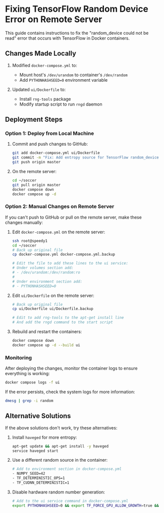 # Fixing TensorFlow Random Device Error on Remote Server

This guide contains instructions to fix the "random_device could not be read" error that occurs with TensorFlow in Docker containers.

## Changes Made Locally

1. Modified `docker-compose.yml` to:
   - Mount host's `/dev/urandom` to container's `/dev/random`
   - Add `PYTHONHASHSEED=0` environment variable

2. Updated `ui/Dockerfile` to:
   - Install `rng-tools` package
   - Modify startup script to run `rngd` daemon

## Deployment Steps

### Option 1: Deploy from Local Machine

1. Commit and push changes to GitHub:
   ```bash
   git add docker-compose.yml ui/Dockerfile
   git commit -m "Fix: Add entropy source for TensorFlow random_device error"
   git push origin master
   ```

2. On the remote server:
   ```bash
   cd ~/soccer
   git pull origin master
   docker compose down
   docker compose up -d
   ```

### Option 2: Manual Changes on Remote Server

If you can't push to GitHub or pull on the remote server, make these changes manually:

1. Edit `docker-compose.yml` on the remote server:
   ```bash
   ssh root@speedy1
   cd ~/soccer
   # Back up original file
   cp docker-compose.yml docker-compose.yml.backup
   
   # Edit the file to add these lines to the ui service:
   # Under volumes section add:
   # - /dev/urandom:/dev/random:ro
   # 
   # Under environment section add:
   # - PYTHONHASHSEED=0
   ```

2. Edit `ui/Dockerfile` on the remote server:
   ```bash
   # Back up original file
   cp ui/Dockerfile ui/Dockerfile.backup
   
   # Edit to add rng-tools to the apt-get install line
   # And add the rngd command to the start script
   ```

3. Rebuild and restart the containers:
   ```bash
   docker compose down
   docker compose up -d --build ui
   ```

### Monitoring

After deploying the changes, monitor the container logs to ensure everything is working:

```bash
docker compose logs -f ui
```

If the error persists, check the system logs for more information:

```bash
dmesg | grep -i random
```

## Alternative Solutions

If the above solutions don't work, try these alternatives:

1. Install `haveged` for more entropy:
   ```bash
   apt-get update && apt-get install -y haveged
   service haveged start
   ```

2. Use a different random source in the container:
   ```bash
   # Add to environment section in docker-compose.yml
   - NUMPY_SEED=42
   - TF_DETERMINISTIC_OPS=1
   - TF_CUDNN_DETERMINISTIC=1
   ```

3. Disable hardware random number generation:
   ```bash
   # Add to the ui service command in docker-compose.yml
   export PYTHONHASHSEED=0 && export TF_FORCE_GPU_ALLOW_GROWTH=true && streamlit run ...
   ``` 